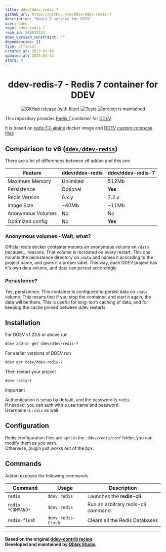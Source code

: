 ```yaml
---
title: ddev/ddev-redis-7
github_url: https://github.com/ddev/ddev-redis-7
description: "Redis 7 service for DDEV"
user: ddev
repo: ddev-redis-7
repo_id: 585919134
ddev_version_constraint: ""
dependencies: []
type: official
created_at: 2023-01-06
updated_at: 2025-04-14
stars: 4
---
```


<div align="center">

# ddev-redis-7 - Redis 7 container for DDEV

[![GitHub release (with filter)](https://img.shields.io/github/v/release/ddev/ddev-redis-7)](https://github.com/ddev/ddev-redis-7/releases)
[![Tests](https://github.com/ddev/ddev-redis-7/actions/workflows/cron_tests.yml/badge.svg)](https://github.com/ddev/ddev-redis-7/actions/workflows/cron_tests.yml)
![project is maintained](https://img.shields.io/maintenance/yes/2024.svg)

</div>

This repository provides [Redis 7](https://redis.com) container for [DDEV](https://ddev.readthedocs.io/).

It is based on [redis:7.2-alpine](https://hub.docker.com/_/redis/tags?page=1&name=7) docker image and [DDEV custom compose files](https://ddev.readthedocs.io/en/stable/users/extend/custom-compose-files/)

## Comparison to **v6** ([`ddev/ddev-redis`](https://github.com/ddev/ddev-redis))

There are a lot of differences between v6 addon and this one

| Feature           | ddev/ddev-redis  | ddev/ddev-redis-7 |
| ----------------- | ---------------- | ----------------- |
| Maximum Memory    | Unlimited        | 512Mb             |
| Persistence       | Optional         | **Yes**           |
| Redis Version     | 6.x.y            | 7.2.x             |
| Image Size        | ~40Mb            | ~11Mb             |
| Anonymous Volumes | No               | No                |
| Optimized config  | No               | **Yes**           |

### Anonymous volumes - Wait, what?

Official redis docker container mounts an anonymous volume on `/data` because... reasons. That volume is recreated on every restart. This one mounts the persistence directory on `/data` and names it according to the project name, and gives it a proper label. This way, each DDEV project has it's own data volume, and data can persist accordingly

### Persistence?

Yes, persistence. This container is configured to persist data on `/data` volume. This means that if you stop the container, and start it again, the data will be there. This is useful for long-term caching of data, and for keeping the cache primed between ddev restarts.

## Installation

For DDEV v1.23.5 or above run

```sh
ddev add-on get ddev/ddev-redis-7
```

For earlier versions of DDEV run

```sh
ddev get ddev/ddev-redis-7
```

Then restart your project

```sh
ddev restart
```

> [!IMPORTANT]  
> Authentication is setup by default, and the password is `redis`.  
> If needed, you can auth with a username and password.  
> Username is `redis` as well.

## Configuration

Redis configuration files are split in the `.ddev/redis/conf` folder, you can modify them as you wish.  
Otherwise, plugin just works out of the box.

## Commands

Addon exposes the following commands

| Command           | Usage              | Description                        |
| ----------------- | ------------------ | ---------------------------------- |
| `redis`           | `ddev redis`       | Launches the **redis-cli**         |
| `redis *COMMAND*` | `ddev redis`       | Run an arbitrary redis-cli command |
| `redis-flush`     | `ddev redis-flush` | Clears all the Redis Databases     |
___

**Based on the original [ddev-contrib recipe](https://github.com/ddev/ddev-contrib/tree/master/docker-compose-services/mongodb)**  
**Developed and maintained by [Oblak Studio](https://github.com/oblakstudio)**
